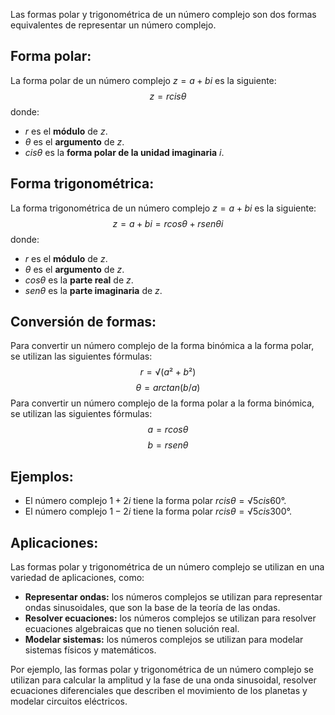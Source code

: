 Las formas polar y trigonométrica de un número complejo son dos formas equivalentes de representar un número complejo.
## **Forma polar:**

La forma polar de un número complejo $z = a + bi$ es la siguiente:
$$
z = r cis θ
$$
donde:

- $r$ es el **módulo** de $z$.
- $θ$ es el **argumento** de $z$.
- $cis θ$ es la **forma polar de la unidad imaginaria** $i$.
## **Forma trigonométrica:**

La forma trigonométrica de un número complejo $z = a + bi$ es la siguiente:
$$
z = a + bi = r cos θ + r sen θ i
$$
donde:

- $r$ es el **módulo** de $z$.
- $θ$ es el **argumento** de $z$.
- $cos θ$ es la **parte real** de $z$.
- $sen θ$ es la **parte imaginaria** de $z$.
## **Conversión de formas:**

Para convertir un número complejo de la forma binómica a la forma polar, se utilizan las siguientes fórmulas:
$$
r = √(a² + b²)
$$
$$
θ = arctan(b/a)
$$
Para convertir un número complejo de la forma polar a la forma binómica, se utilizan las siguientes fórmulas:
$$a = r cos θ$$
$$b = r sen θ$$
## **Ejemplos:**

- El número complejo $1 + 2i$ tiene la forma polar $r cis θ = √5 cis 60°$.
- El número complejo $1 - 2i$ tiene la forma polar $r cis θ = √5 cis 300°$.
## **Aplicaciones:**

Las formas polar y trigonométrica de un número complejo se utilizan en una variedad de aplicaciones, como:

- **Representar ondas:** los números complejos se utilizan para representar ondas sinusoidales, que son la base de la teoría de las ondas.
- **Resolver ecuaciones:** los números complejos se utilizan para resolver ecuaciones algebraicas que no tienen solución real.
- **Modelar sistemas:** los números complejos se utilizan para modelar sistemas físicos y matemáticos.

Por ejemplo, las formas polar y trigonométrica de un número complejo se utilizan para calcular la amplitud y la fase de una onda sinusoidal, resolver ecuaciones diferenciales que describen el movimiento de los planetas y modelar circuitos eléctricos.